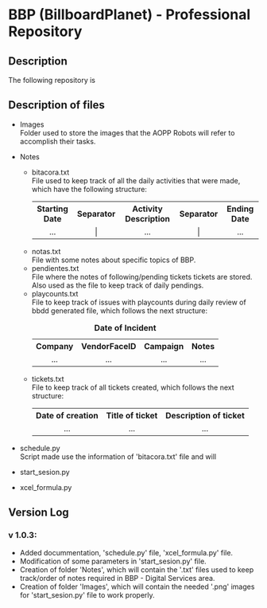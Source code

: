 # BBP (BillboardPlanet) - Professional Repository
## Description
The following repository is 

## Description of files
- Images  
Folder used to store the images that the AOPP Robots will refer to accomplish their tasks.
- Notes
    - bitacora.txt  
    File used to keep track of all the daily activities that were made, which have the following structure: 
        <table style="text-align:center;">
            <tr>
                <th>Starting Date</th>
                <th>Separator</th>
                <th style="text-align:center;">Activity Description</th>
                <th>Separator</th>
                <th>Ending Date</th>
            </tr>
            <tr>
                <td>...</td>
                <td>|</td>
                <td>...</td>
                <td>|</td>
                <td>...</td>
            </tr>
        </table>
    - notas.txt  
    File with some notes about specific topics of BBP.
    - pendientes.txt  
    File where the notes of following/pending tickets tickets are stored. Also used as the file to keep track of daily pendings.
    - playcounts.txt  
    File to keep track of issues with playcounts during daily review of bbdd generated file, which follows the next structure:
        <table style="text-align:center;">
            <caption><b>Date of Incident</b></caption>
            <tr>
                <th>Company</th>
                <th>VendorFaceID</th>
                <th>Campaign</th>
                <th>Notes</th>
            </tr>
            <tr>
                <td>...</td>
                <td>...</td>
                <td>...</td>
                <td>...</td>
            </tr>
        </table>
    - tickets.txt  
    File to keep track of all tickets created, which follows the next structure:
        <table style="text-align:center;">
            <tr>
                <th>Date of creation</th>
                <th>Title of ticket</th>
                <th>Description of ticket</th>
            </tr>
            <tr>
                <td>...</td>
                <td>...</td>
                <td>...</td>
            </tr>
        </table>

- schedule.py  
Script made use the information of 'bitacora.txt' file and will 

- start_sesion.py  


- xcel_formula.py  



## Version Log
### v 1.0.3:
- Added docummentation, 'schedule.py' file, 'xcel_formula.py' file.
- Modification of some parameters in 'start_sesion.py' file.
- Creation of folder 'Notes', which will contain the '.txt' files used to keep track/order of notes required in BBP - Digital Services area. 
- Creation of folder 'Images', which will contain the needed '.png' images for 'start_sesion.py' file to work properly.